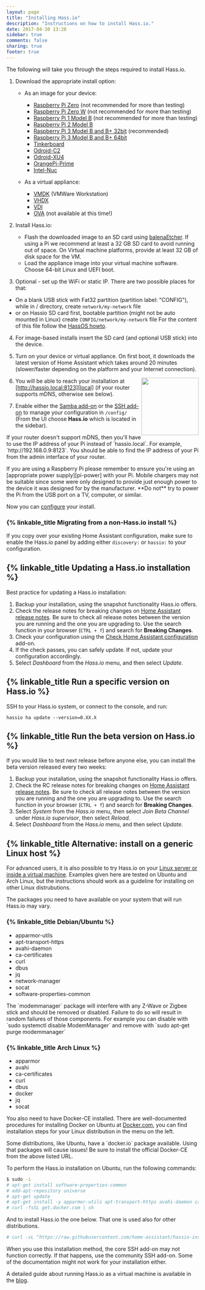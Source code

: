 ```yaml
---
layout: page
title: "Installing Hass.io"
description: "Instructions on how to install Hass.io."
date: 2017-04-30 13:28
sidebar: true
comments: false
sharing: true
footer: true
---
```


The following will take you through the steps required to install Hass.io.

1. Download the appropriate install option:

   - As an image for your device:
  
     - [Raspberry Pi Zero][pi1] (not recommended for more than testing)
     - [Raspberry Pi Zero W][pi0-w] (not recommended for more than testing)
     - [Raspberry Pi 1 Model B][pi1] (not recommended for more than testing)
     - [Raspberry Pi 2 Model B][pi2]
     - [Raspberry Pi 3 Model B and B+ 32bit][pi3-32] (recommended)
     - [Raspberry Pi 3 Model B and B+ 64bit][pi3-64]
     - [Tinkerboard][tinker]
     - [Odroid-C2][odroid-c2]
     - [Odroid-XU4][odroid-xu4]
     - [OrangePi-Prime][opi-prime]
     - [Intel-Nuc][intel-nuc]
    
   - As a virtual appliance: 
  
     - [VMDK][vmdk] (VMWare Workstation)
     - [VHDX][vhdx]
     - [VDI][vdi]
     - [OVA][Virtual Appliance] (not available at this time!)
    
2. Install Hass.io:

   - Flash the downloaded image to an SD card using [balenaEtcher][balenaEtcher]. If using a Pi we recommend at least a 32 GB SD card to avoid running out of space. On Virtual machine platforms, provide at least 32 GB of disk space for the VM.
   - Load the appliance image into your virtual machine software. Choose 64-bit Linux and UEFI boot.

3. Optional - set up the WiFi or static IP. There are two possible places for that: 
- On a blank USB stick with Fat32 partition (partition label: "CONFIG"), while in / directory, create `network/my-network` file 
- or on Hassio SD card first, bootable partition (might not be auto mounted in Linux) create `CONFIG/network/my-network` file 
For the content of this file follow the [HassOS howto][hassos-network].

4. For image-based installs insert the SD card (and optional USB stick) into the device.

5. Turn on your device or virtual appliance. On first boot, it downloads the latest version of Home Assistant which takes around 20 minutes (slower/faster depending on the platform and your Internet connection).

   <img src='/images/hassio/screenshots/first-start.png' style='clear: right; border:none; box-shadow: none; float: right; margin-bottom: 12px;' width='150' />

6. You will be able to reach your installation at [http://hassio.local:8123][local] (if your router supports mDNS, otherwise see below).

7. Enable either the [Samba add-on][samba] or the [SSH add-on][ssh] to manage your configuration in `/config/` (From the UI choose **Hass.io** which is located in the sidebar).

<p class='note'>
If your router doesn't support mDNS, then you'll have to use the IP address of your Pi instead of `hassio.local`. For example, `http://192.168.0.9:8123`. You should be able to find the IP address of your Pi from the admin interface of your router.
</p>

<p class='note warning'>
If you are using a Raspberry Pi please remember to ensure you're using an [appropriate power supply][pi-power] with your Pi. Mobile chargers may not be suitable since some were only designed to provide just enough power to the device it was designed for by the manufacturer. **Do not** try to power the Pi from the USB port on a TV, computer, or similar.
</p>

Now you can [configure][configure] your install.

### {% linkable_title Migrating from a non-Hass.io install %}

If you copy over your existing Home Assistant configuration, make sure to enable the Hass.io panel by adding either `discovery:` or `hassio:` to your configuration.

## {% linkable_title Updating a Hass.io installation %}

Best practice for updating a Hass.io installation:

1. Backup your installation, using the snapshot functionality Hass.io offers.
2. Check the release notes for breaking changes on [Home Assistant release notes](https://github.com/home-assistant/home-assistant/releases). Be sure to check all release notes between the version you are running and the one you are upgrading to. Use the search function in your browser (`CTRL + f`) and search for **Breaking Changes**.
3. Check your configuration using the [Check Home Assistant configuration](/addons/check_config/) add-on. 
4. If the check passes, you can safely update. If not, update your configuration accordingly.
5. Select _Dashboard_ from the _Hass.io_ menu, and then select _Update_.

## {% linkable_title Run a specific version on Hass.io %}

SSH to your Hass.io system, or connect to the console, and run:

```
hassio ha update --version=0.XX.X
```

## {% linkable_title Run the beta version on Hass.io %}

If you would like to test next release before anyone else, you can install the beta version released every two weeks:

1. Backup your installation, using the snapshot functionality Hass.io offers.
2. Check the RC release notes for breaking changes on [Home Assistant release notes](https://rc--home-assistant-docs.netlify.com/latest-release-notes/). Be sure to check all release notes between the version you are running and the one you are upgrading to. Use the search function in your browser (`CTRL + f`) and search for **Breaking Changes**.
3. Select _System_ from the _Hass.io_ menu, then select _Join Beta Channel_ under _Hass.io supervisor_, then select _Reload_.
4. Select _Dashboard_ from the _Hass.io_ menu, and then select _Update_.

## {% linkable_title Alternative: install on a generic Linux host %}

For advanced users, it is also possible to try Hass.io on your [Linux server or inside a virtual machine][linux].
Examples given here are tested on Ubuntu and Arch Linux, but the instructions should work as a guideline for installing on other Linux distrubutions.

The packages you need to have available on your system that will run Hass.io may vary.

### {% linkable_title Debian/Ubuntu %}

 - apparmor-utils
 - apt-transport-https
 - avahi-daemon
 - ca-certificates
 - curl
 - dbus
 - jq
 - network-manager
 - socat
 - software-properties-common

<p class='note warning'>
   The `modemmanager` package will interfere with any Z-Wave or Zigbee stick and should be removed or disabled. Failure to do so will result in random failures of those components. For example you can disable with `sudo systemctl disable ModemManager` and remove with `sudo apt-get purge modemmanager`
</p>

### {% linkable_title Arch Linux %}

 - apparmor
 - avahi
 - ca-certificates
 - curl
 - dbus
 - docker
 - jq
 - socat

You also need to have Docker-CE installed. There are well-documented procedures for installing Docker on Ubuntu at [Docker.com](https://docs.docker.com/install/linux/docker-ce/ubuntu/), you can find installation steps for your Linux distribution in the menu on the left.

<p class='note warning'>
  Some distributions, like Ubuntu, have a `docker.io` package available. Using that packages will cause issues!
  Be sure to install the official Docker-CE from the above listed URL.
</p>

To perform the Hass.io installation on Ubuntu, run the following commands:

```bash
$ sudo -i
# apt-get install software-properties-common
# add-apt-repository universe
# apt-get update
# apt-get install -y apparmor-utils apt-transport-https avahi-daemon ca-certificates curl dbus jq network-manager socat
# curl -fsSL get.docker.com | sh
```

And to install Hass.io the one below. That one is used also for other distributions.

```bash
# curl -sL "https://raw.githubusercontent.com/home-assistant/hassio-installer/master/hassio_install.sh" | bash -s
```

<p class='note'>
When you use this installation method, the core SSH add-on may not function correctly. If that happens, use the community SSH add-on. Some of the documentation might not work for your installation either.
</p>

A detailed guide about running Hass.io as a virtual machine is available in the [blog][hassio-vm].

[balenaEtcher]: https://www.balena.io/etcher
[Virtual Appliance]: https://github.com/home-assistant/hassos/blob/dev/Documentation/boards/ova.md
[hassos-network]: https://github.com/home-assistant/hassos/blob/dev/Documentation/network.md
[pi0-w]: https://github.com/home-assistant/hassos/releases/download/2.12/hassos_rpi0-w-2.12.img.gz
[pi1]: https://github.com/home-assistant/hassos/releases/download/2.12/hassos_rpi-2.12.img.gz
[pi2]: https://github.com/home-assistant/hassos/releases/download/2.12/hassos_rpi2-2.12.img.gz
[pi3-32]: https://github.com/home-assistant/hassos/releases/download/2.12/hassos_rpi3-2.12.img.gz
[pi3-64]: https://github.com/home-assistant/hassos/releases/download/2.12/hassos_rpi3-64-2.12.img.gz
[tinker]: https://github.com/home-assistant/hassos/releases/download/2.12/hassos_tinker-2.12.img.gz
[odroid-c2]: https://github.com/home-assistant/hassos/releases/download/2.12/hassos_odroid-c2-2.12.img.gz
[odroid-xu4]: https://github.com/home-assistant/hassos/releases/download/2.12/hassos_odroid-xu4-2.12.img.gz
[opi-prime]: https://github.com/home-assistant/hassos/releases/download/2.12/hassos_opi-prime-2.12.img.gz
[intel-nuc]: https://github.com/home-assistant/hassos/releases/download/2.12/hassos_intel-nuc-2.12.img.gz
[vmdk]: https://github.com/home-assistant/hassos/releases/download/2.12/hassos_ova-2.12.vmdk.gz
[vhdx]: https://github.com/home-assistant/hassos/releases/download/2.12/hassos_ova-2.12.vhdx.gz
[vdi]: https://github.com/home-assistant/hassos/releases/download/2.12/hassos_ova-2.12.vdi.gz
[linux]: https://github.com/home-assistant/hassio-build/tree/master/install#install-hassio
[local]: http://hassio.local:8123
[samba]: /addons/samba/
[ssh]: /addons/ssh/
[pi-power]: https://www.raspberrypi.org/help/faqs/#powerReqs
[hassio-vm]: /blog/2017/11/29/hassio-virtual-machine/
[configure]: /getting-started/configuration/
